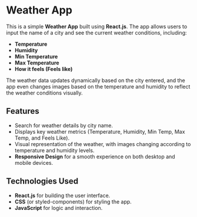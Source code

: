 # Weather App

This is a simple **Weather App** built using **React.js**. The app allows users to input the name of a city and see the current weather conditions, including:

- **Temperature**
- **Humidity**
- **Min Temperature**
- **Max Temperature**
- **How it feels (Feels like)**

The weather data updates dynamically based on the city entered, and the app even changes images based on the temperature and humidity to reflect the weather conditions visually.

## Features

- Search for weather details by city name.
- Displays key weather metrics (Temperature, Humidity, Min Temp, Max Temp, and Feels Like).
- Visual representation of the weather, with images changing according to temperature and humidity levels.
- **Responsive Design** for a smooth experience on both desktop and mobile devices.

## Technologies Used

- **React.js** for building the user interface.
- **CSS** (or styled-components) for styling the app.
- **JavaScript** for logic and interaction.
